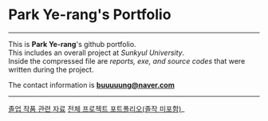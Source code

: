 <!--Heading-->
# Park Ye-rang's Portfolio
<!--Line-->
___

<!--Text attributes-->
This is **Park Ye-rang**'s github portfolio.<br>
This includes an overall project at *Sunkyul University*.<br>
Inside the compressed file are *reports, exe, and source codes* that were written during the project.<br>

The contact information is **buuuuung@naver.com**

---
[졸업 작품 관련 자료](https://drive.google.com/file/d/1qUpiMPF1XqsFaQuRv81yPqgyFxMi2FfB/view?usp=sharing)
[전체 프로젝트 포트폴리오(졸작 미포함)](https://drive.google.com/file/d/1tqMUK1ronDhzqjVELwMHNpAyCucpppK5/view?usp=sharing)_

<!--Quote-->
<!--  Don't forget to code your dream.-->

<!--bullet list
Fruite:
* apple
* lemon
Other fruite:
- peach
- melon
-->

<!--Numbered list
1. first
2. second
3. third
-->

<!--Link
Click [here](http://www.naver.com/)
-->

<!--Image-->
<!--![image description](https://i.pinimg.com/736x/12/38/f2/1238f24679c9585c0e68783a90d71a92.jpg)-->

<!--Table
|Header|Description|
|:--:|:--:|
|Cell1|Cell2|
|Cell3|Cell4|
-->

<!--Code
`console.log('your message')`


 <!--
Task list
 - [x] task1
 - [ ] task2
 조금 더 공부해보고 싶다면, Github Flavored Markdown에서 공부하기
 -->
